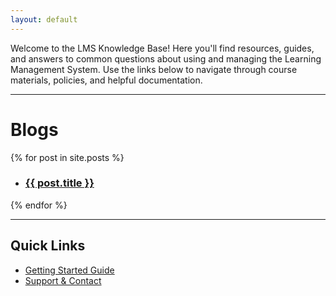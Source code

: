 ```yaml
---
layout: default
---
```


Welcome to the LMS Knowledge Base! Here you'll find resources, guides, and answers to common questions about using and managing the Learning Management System. Use the links below to navigate through course materials, policies, and helpful documentation.

* * *

# Blogs
{% for post in site.posts %}
 
<ul>
 
<li><h3><a href="{{ post.url | relative_url }}">{{ post.title }}</a></h3></li>
 
</ul>
{% endfor %}

*** 

## Quick Links

- [Getting Started Guide](getting-started.md)
- [Support & Contact](support.md)